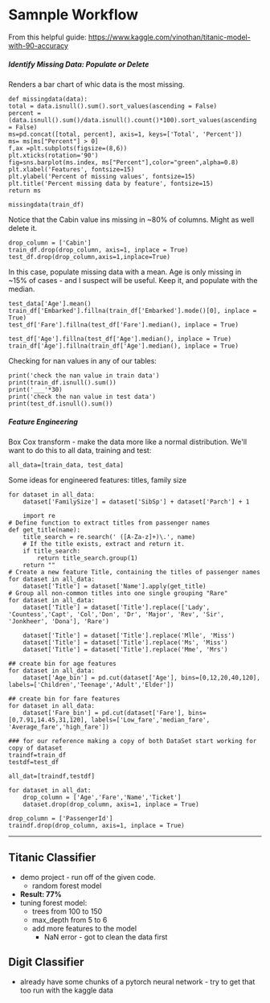 

# Samnple Workflow
From this helpful guide: https://www.kaggle.com/vinothan/titanic-model-with-90-accuracy

##### Identify Missing Data: Populate or Delete

Renders a bar chart of whic data is the most missing. 

    def missingdata(data):
    total = data.isnull().sum().sort_values(ascending = False)
    percent = (data.isnull().sum()/data.isnull().count()*100).sort_values(ascending = False)
    ms=pd.concat([total, percent], axis=1, keys=['Total', 'Percent'])
    ms= ms[ms["Percent"] > 0]
    f,ax =plt.subplots(figsize=(8,6))
    plt.xticks(rotation='90')
    fig=sns.barplot(ms.index, ms["Percent"],color="green",alpha=0.8)
    plt.xlabel('Features', fontsize=15)
    plt.ylabel('Percent of missing values', fontsize=15)
    plt.title('Percent missing data by feature', fontsize=15)
    return ms

    missingdata(train_df)

Notice that the Cabin value ins missing in ~80% of columns. Might as well delete it. 

    drop_column = ['Cabin']
    train_df.drop(drop_column, axis=1, inplace = True)
    test_df.drop(drop_column,axis=1,inplace=True)

In this case, populate missing data with a mean. 
Age is only missing in ~15% of cases - and I suspect will be useful. Keep it, and populate with the median. 

    test_data['Age'].mean()
    train_df['Embarked'].fillna(train_df['Embarked'].mode()[0], inplace = True)
    test_df['Fare'].fillna(test_df['Fare'].median(), inplace = True)

    test_df['Age'].fillna(test_df['Age'].median(), inplace = True)
    train_df['Age'].fillna(train_df['Age'].median(), inplace = True)

Checking for nan values in any of our tables:

    print('check the nan value in train data')
    print(train_df.isnull().sum())
    print('___'*30)
    print('check the nan value in test data')
    print(test_df.isnull().sum())

##### Feature Engineering

Box Cox transform - make the data more like a normal distribution. 
We'll want to do this to all data, training and test:

    all_data=[train_data, test_data]

Some ideas for engineered features: titles, family size

    for dataset in all_data:
        dataset['FamilySize'] = dataset['SibSp'] + dataset['Parch'] + 1

        import re
    # Define function to extract titles from passenger names
    def get_title(name):
        title_search = re.search(' ([A-Za-z]+)\.', name)
        # If the title exists, extract and return it.
        if title_search:
            return title_search.group(1)
        return ""
    # Create a new feature Title, containing the titles of passenger names
    for dataset in all_data:
        dataset['Title'] = dataset['Name'].apply(get_title)
    # Group all non-common titles into one single grouping "Rare"
    for dataset in all_data:
        dataset['Title'] = dataset['Title'].replace(['Lady', 'Countess','Capt', 'Col','Don', 'Dr', 'Major', 'Rev', 'Sir', 'Jonkheer', 'Dona'], 'Rare')

        dataset['Title'] = dataset['Title'].replace('Mlle', 'Miss')
        dataset['Title'] = dataset['Title'].replace('Ms', 'Miss')
        dataset['Title'] = dataset['Title'].replace('Mme', 'Mrs')

    ## create bin for age features
    for dataset in all_data:
        dataset['Age_bin'] = pd.cut(dataset['Age'], bins=[0,12,20,40,120], labels=['Children','Teenage','Adult','Elder'])

    ## create bin for fare features
    for dataset in all_data:
        dataset['Fare_bin'] = pd.cut(dataset['Fare'], bins=[0,7.91,14.45,31,120], labels=['Low_fare','median_fare', 'Average_fare','high_fare'])

    ### for our reference making a copy of both DataSet start working for copy of dataset
    traindf=train_df
    testdf=test_df
    
    all_dat=[traindf,testdf]
    
    for dataset in all_dat:
        drop_column = ['Age','Fare','Name','Ticket']
        dataset.drop(drop_column, axis=1, inplace = True)
    
    drop_column = ['PassengerId']
    traindf.drop(drop_column, axis=1, inplace = True)

---


## Titanic Classifier

- demo project - run off of the given code. 
    - random forest model
- __Result: 77%__
- tuning forest model:
    - trees from 100 to 150
    - max_depth from 5 to 6
    - add more features to the model
        - NaN error - got to clean the data first

## Digit Classifier

- already have some chunks of a pytorch neural network - try to get that too run with the kaggle data
